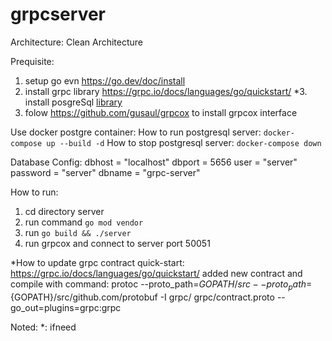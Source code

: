 # grpcserver

Architecture: Clean Architecture 

Prequisite:
1. setup go evn https://go.dev/doc/install
2. install grpc library https://grpc.io/docs/languages/go/quickstart/
*3. install posgreSql [library](https://www.postgresql.org/download/windows/)
4. folow https://github.com/gusaul/grpcox to install grpcox interface

Use docker postgre container:
  How to run postgresql server: `docker-compose up --build -d`
  How to stop postgresql server: `docker-compose down`

Database Config:
	dbhost   = "localhost"
	dbport   = 5656
	user     = "server"
	password = "server"
	dbname   = "grpc-server"

How to run:
1. cd directory server
2. run command `go mod vendor`
3. run `go build && ./server`
3. run grpcox and connect to server port 50051


*How to update grpc contract
quick-start: https://grpc.io/docs/languages/go/quickstart/
added new contract and compile with command:
protoc --proto_path=${GOPATH}/src --proto_path=${GOPATH}/src/github.com/protobuf -I  grpc/  grpc/contract.proto --go_out=plugins=grpc:grpc

Noted:
*: ifneed

